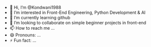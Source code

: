 - 👋 Hi, I’m @Kondwani1988
- 👀 I’m interested in Front-End Engineering, Python Development & AI
- 🌱 I’m currently learning github 
- 💞️ I’m looking to collaborate on simple beginner projects in front-end
- 📫 How to reach me ...
- 😄 Pronouns: ...
- ⚡ Fun fact: ...


